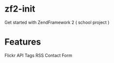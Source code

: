 zf2-init
========

Get started with ZendFramework 2 ( school project )

Features 
========

Flickr API
Tags
RSS
Contact Form
